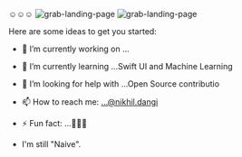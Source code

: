 ☺️☺️☺️
![grab-landing-page](https://media.giphy.com/media/gen0pz7WHRGbyFYtkK/giphy.gif)
![grab-landing-page](https://media.giphy.com/media/gen0pz7WHRGbyFYtkK/giphy.gif)

Here are some ideas to get you started:

- 🔭 I’m currently working on ...
- 🌱 I’m currently learning ...Swift UI and Machine Learning
- 🤔 I’m looking for help with ...Open Source contributio
- 📫 How to reach me: ...@nikhil.dangi
- ⚡ Fun fact: ...🙂🙃😊

- I'm still "Naive".
